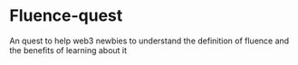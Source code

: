 # Fluence-quest
An quest to help web3 newbies to understand the definition of fluence and the benefits of learning about it
